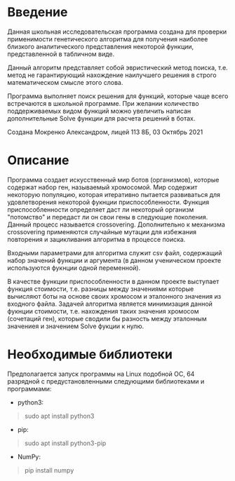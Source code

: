 # Введение

Данная школьная исследовательская программа создана для проверки применимости генетического алгоритма для получения наиболее близкого аналитического представления некоторой функции, представленной в табличном виде.

Данный алгоритм представляет собой эвристический метод поиска, т.е. метод не гарантирующий нахождение наилучшего решения в строго математическом смысле этого слова.

Программа выполняет поиск решения для функций, которые чаще всего встречаются в школьной программе. При желании количество поддерживаемых видом функций можно увеличить написан дополнительные Solve функции для расчета решений в ботах.

Создана Мокренко Александром, лицей 113 8Б, 03 Октябрь 2021

# Описание

Программа создает искусственный мир ботов (организмов), которые содержат набор ген, называемый хромосомой. Мир содержит некоторую популяцию, которая итеративно пытается развиваться для удовлетворения некоторой фукнции приспособленности. Функция приспособленности определяет даст ли некоторый организм "потомство" и передаст ли он свои гены в следующие поколения. Данный процесс называется crossovering. Дополнительно к механизма сrossovering применяются случайные мутации для избежания повторения и зацикливания алгоритма в процессе поиска.

Входными параметрами для алгоритма служит csv файл, содержащий набор значений функции и аргумента (в данном ученическом проекте используются фукнции одной переменной).

В качестве функции приспособленности в данном проекте выступает функция стоимости, т.е. разницы между значениями которые вычисляют боты на основе своих хромосом и эталонного значения из входного файла. Задачей алгоритма является минимизация данной фукнции стоимости, т.е. нахождения таких значения хромосом (сочетаций ген), которые сводили бы разность между эталонным значениея и значением Solve фукции к нулю.

# Необходимые библиотеки

Предполагается запуск программы на Linux подобной ОС, 64 разрядной с предустановленными следующими библиотеками и программами:

* python3:

> sudo apt install python3

* pip:

> sudo apt install python3-pip

* NumPy:

> pip install numpy
